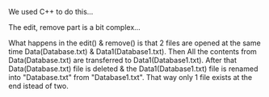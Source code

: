 We used C++ to do this...

The edit, remove part is a bit complex...

What happens in the edit() & remove() is that 2 files are opened at the same time Data(Database.txt) & Data1(Database1.txt).
Then All the contents from Data(Database.txt) are transferred to Data1(Database1.txt).
After that Data(Database.txt) file is deleted & the Data1(Database1.txt) file is renamed into "Database.txt" from "Database1.txt". That way only 1 file exists at the end istead of two.
